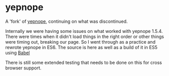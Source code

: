 # yepnope
A 'fork' of [yepnope](http://yepnopejs.com), continuing on what was discontinued.

Internally we were having some issues on what worked with yepnope 1.5.4.  There were times when it didn't load things in the right order or other things were timing out, breaking our page.  So I went through as a practice and rewrote yepnope in ES6. The source is here as well as a build of it in ES5 using [Babel](http://babeljs.io)

There is still some extended testing that needs to be done on this for cross browser support.
